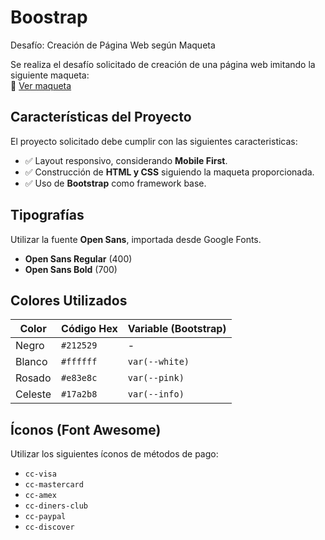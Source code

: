 # Boostrap
Desafío: Creación de Página Web según Maqueta

Se realiza el desafío solicitado de creación de una página web imitando la siguiente maqueta:  
🔗 [Ver maqueta](https://xd.adobe.com/spec/dcf92897-39ba-4e9a-4d25-af16b55e2c78-aac8/)

## Características del Proyecto

El proyecto solicitado debe cumplir con las siguientes caracteristicas:

- ✅ Layout responsivo, considerando **Mobile First**.
- ✅ Construcción de **HTML y CSS** siguiendo la maqueta proporcionada.
- ✅ Uso de **Bootstrap** como framework base.

## Tipografías

Utilizar la fuente **Open Sans**, importada desde Google Fonts.

- **Open Sans Regular** (400)
- **Open Sans Bold** (700)

## Colores Utilizados

| Color       | Código Hex      | Variable (Bootstrap) |
|-------------|-----------------|------------------------|
| Negro       | `#212529`       | -                      |
| Blanco      | `#ffffff`       | `var(--white)`         |
| Rosado      | `#e83e8c`       | `var(--pink)`          |
| Celeste     | `#17a2b8`       | `var(--info)`          |

## Íconos (Font Awesome)

Utilizar los siguientes íconos de métodos de pago:

- `cc-visa`
- `cc-mastercard`
- `cc-amex`
- `cc-diners-club`
- `cc-paypal`
- `cc-discover`

